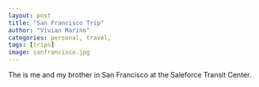 ```yaml
---
layout: post
title: "San Francisco Trip"
author: "Vivian Marino"
categories: personal, travel, 
tags: [trips]
image: sanfrancisco.jpg
---
```


The is me and my brother in San Francisco at the Saleforce Transit Center.